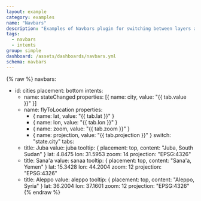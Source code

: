 ```yaml
---
layout: example
category: examples
name: "Navbars"
description: "Examples of Navbars plugin for switching between layers and locations."
tags:
  - navbars
  - intents
group: simple
dashboard: /assets/dashboards/navbars.yml
schema: navbars
---
```

{% raw %}
navbars:
  - id: cities
    placement: bottom
    intents:
      - name: stateChanged
        properties: [{ name: city, value: "{{ tab.value }}" }]
      - name: flyToLocation
        properties:
          - { name: lat, value: "{{ tab.lat }}" }
          - { name: lon, value: "{{ tab.lon }}" }
          - { name: zoom, value: "{{ tab.zoom }}" }
          - { name: projection, value: "{{ tab.projection }}" }
    switch: "state.city"
    tabs:
      - title: Juba
        value: juba
        tooltip: { placement: top, content: "Juba, South Sudan" }
        lat: 4.8475
        lon: 31.5953
        zoom: 14
        projection: "EPSG:4326"
      - title: Sana'a
        value: sanaa
        tooltip: { placement: top, content: "Sana'a, Yemen" }
        lat: 15.3428
        lon: 44.2004
        zoom: 12
        projection: "EPSG:4326"
      - title: Aleppo
        value: aleppo
        tooltip: { placement: top, content: "Aleppo, Syria" }
        lat: 36.2004
        lon: 37.1601
        zoom: 12
        projection: "EPSG:4326"
{% endraw %}
